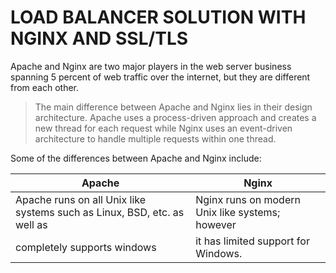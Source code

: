 # LOAD BALANCER SOLUTION WITH NGINX AND SSL/TLS
Apache and Nginx are two major players in the web server business spanning 5 percent of web traffic over the internet, but they are different from each other.

> The main difference between Apache and Nginx lies in their design architecture. Apache uses a process-driven approach and creates a new thread for each request while Nginx uses an event-driven architecture to handle multiple requests within one thread.

Some of the differences between Apache and Nginx include:

|      Apache                                                   |       Nginx                                                   |
| ---------------------------------------------------------     |---------------------------------------------------------------|
| Apache runs on all Unix like systems such as Linux, BSD, etc. as well as | Nginx runs on modern Unix like systems; however |
|completely supports windows                                     |it has limited support for Windows.|
                                                                                                     